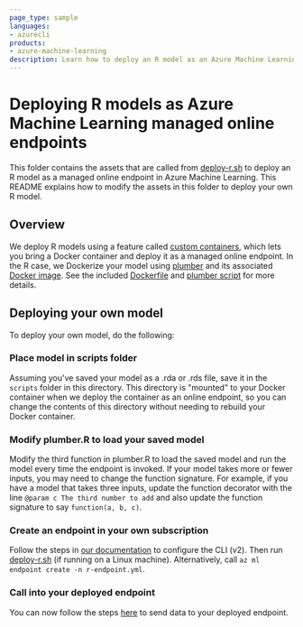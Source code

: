 ```yaml
---
page_type: sample
languages:
- azurecli
products:
- azure-machine-learning
description: Learn how to deploy an R model as an Azure Machine Learning managed online endpoint
---
```


# Deploying R models as Azure Machine Learning managed online endpoints

This folder contains the assets that are called from [deploy-r.sh](../../../../deploy-r.sh) to deploy an R model as a managed online endpoint in Azure Machine Learning. This README explains how to modify the assets in this folder to deploy your own R model.

## Overview

We deploy R models using a feature called [custom containers](https://docs.microsoft.com/azure/machine-learning/how-to-deploy-custom-container), which lets you bring a Docker container and deploy it as a managed online endpoint. In the R case, we Dockerize your model using [plumber](https://www.rplumber.io/) and its associated [Docker image](https://www.rplumber.io/articles/hosting.html#default-dockerfile). See the included [Dockerfile](./Dockerfile) and [plumber script](./scripts/plumber.R) for more details.

## Deploying your own model

To deploy your own model, do the following:

### Place model in scripts folder

Assuming you've saved your model as a .rda or .rds file, save it in the `scripts` folder in this directory. This directory is "mounted" to your Docker container when we deploy the container as an online endpoint, so you can change the contents of this directory without needing to rebuild your Docker container.

### Modify plumber.R to load your saved model

Modify the third function in plumber.R to load the saved model and run the model every time the endpoint is invoked. If your model takes more or fewer inputs, you may need to change the function signature. For example, if you have a model that takes three inputs, update the function decorator with the line `@param c The third number to add` and also update the function signature to say `function(a, b, c)`.

### Create an endpoint in your own subscription

Follow the steps in [our documentation](https://docs.microsoft.com/azure/machine-learning/how-to-configure-cli) to configure the CLI (v2). Then run [deploy-r.sh](../../../../deploy-r.sh) (if running on a Linux machine). Alternatively, call `az ml endpoint create -n r-endpoint.yml`.

### Call into your deployed endpoint

You can now follow the steps [here](https://docs.microsoft.com/azure/machine-learning/how-to-deploy-managed-online-endpoints#invoke-the-endpoint-to-score-data-with-your-model) to send data to your deployed endpoint.